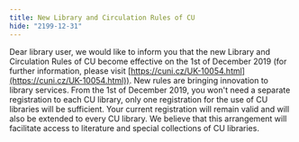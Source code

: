 ```yaml
---
title: New Library and Circulation Rules of CU
hide: "2199-12-31"
---
```


Dear library user, we would like to inform you that the new Library and
Circulation Rules of CU become effective on the 1st of December 2019 (for
further information, please visit [https://cuni.cz/UK-10054.html](https://cuni.cz/UK-10054.html)). New rules are
bringing innovation to library services. From the 1st of December 2019, you
won't need a separate registration to each CU library, only one registration
for the use of CU libraries will be sufficient. Your current registration will
remain valid and will also be extended to every CU library. We believe that
this arrangement will facilitate access to literature and special collections
of CU libraries.
